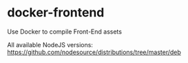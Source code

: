 # docker-frontend
Use Docker to compile Front-End assets

All available NodeJS versions: https://github.com/nodesource/distributions/tree/master/deb
